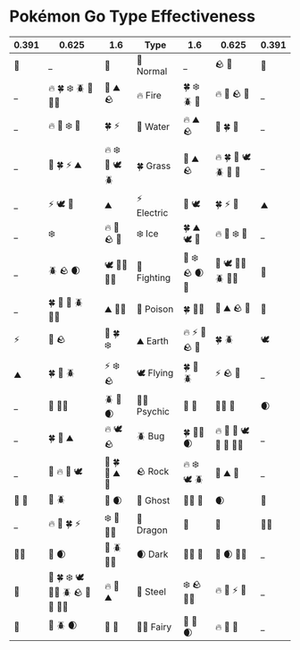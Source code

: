 # Pokémon Go Type Effectiveness

0.391 | 0.625 | 1.6 | Type | 1.6 | 0.625 | 0.391
-----|-----|-----|-----|-----|-----|-----
👻 | _ | 🥊 | 🙂 Normal | _ | 🪨 🧲 | 👻
_ | 🔥 🍀 ❄️ 🪲 🧲 🧚‍♂️ | 🌊 ⛰️ 🪨 | 🔥 Fire | 🍀 ❄️ 🪲 🧲 | 🔥 🌊 🪨 🐉 | _
_ | 🔥 🌊 ❄️ 🧲 | 🍀 ⚡ | 🌊 Water | 🔥 ⛰️ 🪨 | 🌊 🍀 🐉 | _
_ | 🌊 🍀 ⚡ ⛰️ | 🔥 ❄️ 🤮 🕊️ 🪲 | 🍀 Grass | 🌊 ⛰️ 🪨 | 🔥 🍀 🤮 🕊️ 🪲 🐉 🧲 | _
_ | ⚡ 🕊️ 🧲 | ⛰️ | ⚡ Electric | 🌊 🕊️ | 🍀 ⚡ 🐉 | ⛰️
_ | ❄️ | 🔥 🥊 🪨 🧲 | ❄️ Ice | 🍀 ⛰️ 🕊️ 🐉 | 🔥 🌊 ❄️ 🧲 | _
_ | 🪲 🪨 🌒 | 🕊️ 😵‍💫 🧚‍♂️ | 🥊 Fighting | 🙂 ❄️ 🪨 🌒 🧲 | 🤮 🕊️ 😵‍💫 🪲 🧚‍♂️ | 👻
_ | 🍀 🥊 🤮 🪲 🧚‍♂️ | ⛰️ 😵‍💫 | 🤮 Poison | 🍀 🧚‍♂️ | 🤮 ⛰️ 🪨 👻 | 🧲
⚡ | 🤮 🪨 | 🌊 🍀 ❄️ | ⛰️ Earth | 🔥 ⚡ 🤮 🪨 🧲 | 🍀 🪲 | 🕊️
⛰️ | 🍀 🥊 🪲 | ⚡ ❄️ 🪨 | 🕊️ Flying | 🍀 🥊 🪲 | ⚡ 🪨 🧲 | _
_ | 🥊 😵‍💫 | 🪲 👻 🌒 | 😵‍💫 Psychic | 🥊 🤮 | 😵‍💫 🧲 | 🌒
_ | 🍀 🥊 ⛰️ | 🔥 🕊️ 🪨 | 🪲 Bug | 🍀 😵‍💫 🌒 | 🔥 🥊 🤮 🕊️ 👻 🧲 🧚‍♂️ | _
_ | 🙂 🔥 🤮 🕊️ | 🌊 🍀 🥊 ⛰️ 🧲 | 🪨 Rock | 🔥 ❄️ 🕊️ 🪲 | 🥊 ⛰️ 🧲 | _
🙂 🥊 | 🤮 🪲 | 👻 🌒 | 👻 Ghost | 😵‍💫 👻 | 🌒 | 🙂
_ | 🔥 🌊 🍀 ⚡ | ❄️ 🐉 🧚‍♂️ | 🐉 Dragon | 🐉 | 🧲 | 🧚‍♂️
😵‍💫 | 👻 🌒 | 🥊 🪲 🧚‍♂️ | 🌒 Dark | 😵‍💫 👻 | 🥊 🌒 🧚‍♂️ | _
🤮 | 🙂 🍀 ❄️ 🕊️ 😵‍💫 🪲 🪨 🐉 🧲 🧚‍♂️ | 🔥 🥊 ⛰️ | 🧲 Steel | ❄️ 🪨 🧚‍♂️ | 🔥 🌊 ⚡ 🧲 | _
🐉 | 🥊 🪲 🌒 | 🤮 🧲 | 🧚‍♂️ Fairy | 🥊 🐉 🌒 | 🔥 🤮 🧲 | _
